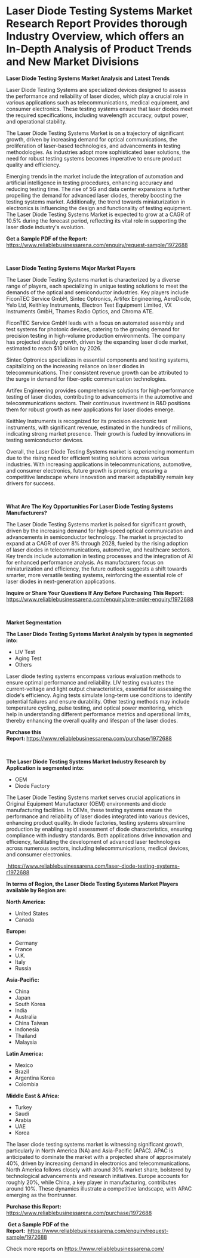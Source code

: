 <p><h1>Laser Diode Testing Systems Market Research Report Provides thorough Industry Overview, which offers an In-Depth Analysis of Product Trends and New Market Divisions</h1></p><p><strong>Laser Diode Testing Systems Market Analysis and Latest Trends</strong></p>
<p><p>Laser Diode Testing Systems are specialized devices designed to assess the performance and reliability of laser diodes, which play a crucial role in various applications such as telecommunications, medical equipment, and consumer electronics. These testing systems ensure that laser diodes meet the required specifications, including wavelength accuracy, output power, and operational stability.</p><p>The Laser Diode Testing Systems Market is on a trajectory of significant growth, driven by increasing demand for optical communications, the proliferation of laser-based technologies, and advancements in testing methodologies. As industries adopt more sophisticated laser solutions, the need for robust testing systems becomes imperative to ensure product quality and efficiency.</p><p>Emerging trends in the market include the integration of automation and artificial intelligence in testing procedures, enhancing accuracy and reducing testing time. The rise of 5G and data center expansions is further propelling the demand for advanced laser diodes, thereby boosting the testing systems market. Additionally, the trend towards miniaturization in electronics is influencing the design and functionality of testing equipment. The Laser Diode Testing Systems Market is expected to grow at a CAGR of 10.5% during the forecast period, reflecting its vital role in supporting the laser diode industry's evolution.</p></p>
<p><strong>Get a Sample PDF of the Report:&nbsp;</strong> <a href="https://www.reliablebusinessarena.com/enquiry/request-sample/1972688?utm_campaign=2217&utm_medium=2&utm_source=Github&utm_content=ia&utm_term=02032025&utm_id=laser-diode-testing-systems">https://www.reliablebusinessarena.com/enquiry/request-sample/1972688</a></p>
<p>&nbsp;</p>
<p><strong>Laser Diode Testing Systems Major Market Players</strong></p>
<p><p>The Laser Diode Testing Systems market is characterized by a diverse range of players, each specializing in unique testing solutions to meet the demands of the optical and semiconductor industries. Key players include FiconTEC Service GmbH, Sintec Optronics, Artifex Engineering, AeroDiode, Yelo Ltd, Keithley Instruments, Electron Test Equipment Limited, VX Instruments GmbH, Thames Radio Optics, and Chroma ATE.</p><p>FiconTEC Service GmbH leads with a focus on automated assembly and test systems for photonic devices, catering to the growing demand for precision testing in high-volume production environments. The company has projected steady growth, driven by the expanding laser diode market, estimated to reach $10 billion by 2026.</p><p>Sintec Optronics specializes in essential components and testing systems, capitalizing on the increasing reliance on laser diodes in telecommunications. Their consistent revenue growth can be attributed to the surge in demand for fiber-optic communication technologies.</p><p>Artifex Engineering provides comprehensive solutions for high-performance testing of laser diodes, contributing to advancements in the automotive and telecommunications sectors. Their continuous investment in R&D positions them for robust growth as new applications for laser diodes emerge.</p><p>Keithley Instruments is recognized for its precision electronic test instruments, with significant revenue, estimated in the hundreds of millions, indicating strong market presence. Their growth is fueled by innovations in testing semiconductor devices.</p><p>Overall, the Laser Diode Testing Systems market is experiencing momentum due to the rising need for efficient testing solutions across various industries. With increasing applications in telecommunications, automotive, and consumer electronics, future growth is promising, ensuring a competitive landscape where innovation and market adaptability remain key drivers for success.</p></p>
<p>&nbsp;</p>
<p><strong>What Are The Key Opportunities For Laser Diode Testing Systems Manufacturers?</strong></p>
<p><p>The Laser Diode Testing Systems market is poised for significant growth, driven by the increasing demand for high-speed optical communication and advancements in semiconductor technology. The market is projected to expand at a CAGR of over 8% through 2028, fueled by the rising adoption of laser diodes in telecommunications, automotive, and healthcare sectors. Key trends include automation in testing processes and the integration of AI for enhanced performance analysis. As manufacturers focus on miniaturization and efficiency, the future outlook suggests a shift towards smarter, more versatile testing systems, reinforcing the essential role of laser diodes in next-generation applications.</p></p>
<p><strong>Inquire or Share Your Questions If Any Before Purchasing This Report:</strong> <a href="https://www.reliablebusinessarena.com/enquiry/pre-order-enquiry/1972688?utm_campaign=2217&utm_medium=2&utm_source=Github&utm_content=ia&utm_term=02032025&utm_id=laser-diode-testing-systems">https://www.reliablebusinessarena.com/enquiry/pre-order-enquiry/1972688</a></p>
<p>&nbsp;</p>
<p><strong>Market Segmentation</strong></p>
<p><strong>The Laser Diode Testing Systems Market Analysis by types is segmented into:</strong></p>
<p><ul><li>LIV Test</li><li>Aging Test</li><li>Others</li></ul></p>
<p><p>Laser diode testing systems encompass various evaluation methods to ensure optimal performance and reliability. LIV testing evaluates the current-voltage and light output characteristics, essential for assessing the diode's efficiency. Aging tests simulate long-term use conditions to identify potential failures and ensure durability. Other testing methods may include temperature cycling, pulse testing, and optical power monitoring, which help in understanding different performance metrics and operational limits, thereby enhancing the overall quality and lifespan of the laser diodes.</p></p>
<p><strong>Purchase this Report:&nbsp;</strong><a href="https://www.reliablebusinessarena.com/purchase/1972688?utm_campaign=2217&utm_medium=2&utm_source=Github&utm_content=ia&utm_term=02032025&utm_id=laser-diode-testing-systems">https://www.reliablebusinessarena.com/purchase/1972688</a></p>
<p>&nbsp;</p>
<p><strong>The Laser Diode Testing Systems Market Industry Research by Application is segmented into:</strong></p>
<p><ul><li>OEM</li><li>Diode Factory</li></ul></p>
<p><p>The Laser Diode Testing Systems market serves crucial applications in Original Equipment Manufacturer (OEM) environments and diode manufacturing facilities. In OEMs, these testing systems ensure the performance and reliability of laser diodes integrated into various devices, enhancing product quality. In diode factories, testing systems streamline production by enabling rapid assessment of diode characteristics, ensuring compliance with industry standards. Both applications drive innovation and efficiency, facilitating the development of advanced laser technologies across numerous sectors, including telecommunications, medical devices, and consumer electronics.</p></p>
<p><a href="https://www.reliablebusinessarena.com/laser-diode-testing-systems-r1972688?utm_campaign=2217&utm_medium=2&utm_source=Github&utm_content=ia&utm_term=02032025&utm_id=laser-diode-testing-systems">&nbsp;https://www.reliablebusinessarena.com/laser-diode-testing-systems-r1972688</a></p>
<p><strong>In terms of Region, the Laser Diode Testing Systems Market Players available by Region are:</strong></p>
<p>
    <p> <strong> North America: </strong>
        <ul>
            <li>United States</li>
            <li>Canada</li>
        </ul>
        </p> 
    <p> <strong> Europe: </strong>
        <ul>
            <li>Germany</li>
            <li>France</li>
            <li>U.K.</li>
            <li>Italy</li>
            <li>Russia</li>
        </ul>
        </p> 
    <p> <strong> Asia-Pacific: </strong>
        <ul>
            <li>China</li>
            <li>Japan</li>
            <li>South Korea</li>
            <li>India</li>
            <li>Australia</li>
            <li>China Taiwan</li>
            <li>Indonesia</li>
            <li>Thailand</li>
            <li>Malaysia</li>
        </ul>
        </p> 
    <p> <strong> Latin America: </strong>
        <ul>
            <li>Mexico</li>
            <li>Brazil</li>
            <li>Argentina Korea</li>
            <li>Colombia</li>
        </ul>
        </p> 
    <p> <strong> Middle East & Africa: </strong>
        <ul>
            <li>Turkey</li>
            <li>Saudi</li>
            <li>Arabia</li>
            <li>UAE</li>
            <li>Korea</li>
        </ul>
    </p>
    </p>
<p><p>The laser diode testing systems market is witnessing significant growth, particularly in North America (NA) and Asia-Pacific (APAC). APAC is anticipated to dominate the market with a projected share of approximately 40%, driven by increasing demand in electronics and telecommunications. North America follows closely with around 30% market share, bolstered by technological advancements and research initiatives. Europe accounts for roughly 20%, while China, a key player in manufacturing, contributes around 10%. These dynamics illustrate a competitive landscape, with APAC emerging as the frontrunner.</p></p>
<p><strong>Purchase this Report: </strong><a href="https://www.reliablebusinessarena.com/purchase/1972688?utm_campaign=2217&utm_medium=2&utm_source=Github&utm_content=ia&utm_term=02032025&utm_id=laser-diode-testing-systems">https://www.reliablebusinessarena.com/purchase/1972688</a></p>
<p>&nbsp;<strong>Get a Sample PDF of the Report:&nbsp;&nbsp;</strong><a href="https://www.reliablebusinessarena.com/enquiry/request-sample/1972688?utm_campaign=2217&utm_medium=2&utm_source=Github&utm_content=ia&utm_term=02032025&utm_id=laser-diode-testing-systems">https://www.reliablebusinessarena.com/enquiry/request-sample/1972688</a></p>
<p><strong></strong></p>
<p>Check more reports on <a href="https://www.reliablebusinessarena.com/?utm_campaign=2217&utm_medium=2&utm_source=Github&utm_content=ia&utm_term=02032025&utm_id=laser-diode-testing-systems">https://www.reliablebusinessarena.com/</a></p>